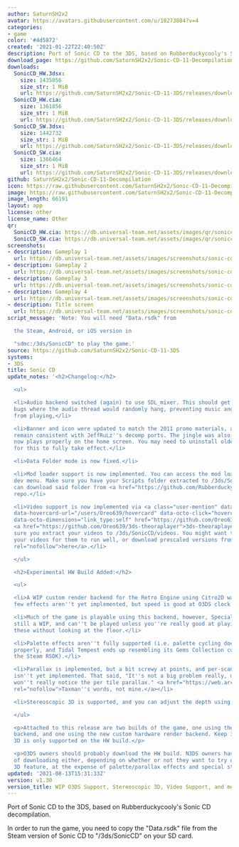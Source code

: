 ```yaml
---
author: SaturnSH2x2
avatar: https://avatars.githubusercontent.com/u/18273084?v=4
categories:
- game
color: '#4d5872'
created: '2021-01-22T22:40:50Z'
description: Port of Sonic CD to the 3DS, based on Rubberduckycooly's Sonic CD decompilation
download_page: https://github.com/SaturnSH2x2/Sonic-CD-11-Decompilation/releases
downloads:
  SonicCD_HW.3dsx:
    size: 1435056
    size_str: 1 MiB
    url: https://github.com/SaturnSH2x2/Sonic-CD-11-3DS/releases/download/v1.30/SonicCD_HW.3dsx
  SonicCD_HW.cia:
    size: 1361856
    size_str: 1 MiB
    url: https://github.com/SaturnSH2x2/Sonic-CD-11-3DS/releases/download/v1.30/SonicCD_HW.cia
  SonicCD_SW.3dsx:
    size: 1442732
    size_str: 1 MiB
    url: https://github.com/SaturnSH2x2/Sonic-CD-11-3DS/releases/download/v1.30/SonicCD_SW.3dsx
  SonicCD_SW.cia:
    size: 1366464
    size_str: 1 MiB
    url: https://github.com/SaturnSH2x2/Sonic-CD-11-3DS/releases/download/v1.30/SonicCD_SW.cia
github: SaturnSH2x2/Sonic-CD-11-Decompilation
icon: https://raw.githubusercontent.com/SaturnSH2x2/Sonic-CD-11-Decompilation/master/resources/48x48.png
image: https://raw.githubusercontent.com/SaturnSH2x2/Sonic-CD-11-Decompilation/master/resources/banner.png
image_length: 66191
layout: app
license: other
license_name: Other
qr:
  SonicCD_HW.cia: https://db.universal-team.net/assets/images/qr/soniccd_hw.cia.png
  SonicCD_SW.cia: https://db.universal-team.net/assets/images/qr/soniccd_sw.cia.png
screenshots:
- description: Gameplay 1
  url: https://db.universal-team.net/assets/images/screenshots/sonic-cd/gameplay-1.png
- description: Gameplay 2
  url: https://db.universal-team.net/assets/images/screenshots/sonic-cd/gameplay-2.png
- description: Gameplay 3
  url: https://db.universal-team.net/assets/images/screenshots/sonic-cd/gameplay-3.png
- description: Gameplay 4
  url: https://db.universal-team.net/assets/images/screenshots/sonic-cd/gameplay-4.png
- description: Title screen
  url: https://db.universal-team.net/assets/images/screenshots/sonic-cd/title-screen.png
script_message: 'Note: You will need "Data.rsdk" from

  the Steam, Android, or iOS version in

  "sdmc:/3ds/SonicCD" to play the game.'
source: https://github.com/SaturnSH2x2/Sonic-CD-11-3DS
systems:
- 3DS
title: Sonic CD
update_notes: '<h2>Changelog:</h2>

  <ul>

  <li>Audio backend switched (again) to use SDL_mixer. This should get rid of any
  bugs where the audio thread would randomly hang, preventing music and sound effects
  from playing,</li>

  <li>Banner and icon were updated to match the 2011 promo materials, as well as to
  remain consistent with JeffRuLz''s decomp ports. The jingle was also fixed, and
  now plays properly on the home screen. You may need to uninstall older versions
  for this to fully take effect.</li>

  <li>Data Folder mode is now fixed.</li>

  <li>Mod loader support is now implemented. You can access the mod loader from the
  dev menu. Make sure you have your Scripts folder extracted to /3ds/SonicCD (you
  can download said folder from <a href="https://github.com/Rubberduckycooly/Sonic-CD-2011-Script-Decompilation">this</a>
  repo.</li>

  <li>Video support is now implemented via <a class="user-mention" data-hovercard-type="user"
  data-hovercard-url="/users/Oreo639/hovercard" data-octo-click="hovercard-link-click"
  data-octo-dimensions="link_type:self" href="https://github.com/Oreo639">@Oreo639</a>''s
  <a href="https://github.com/Oreo639/3ds-theoraplayer">3ds-theoraplayer</a>. Make
  sure you extract your videos to /3ds/SonicCD/videos. You might want to scale down
  your videos for them to run well, or download prescaled versions from <a href="https://gamebanana.com/mods/313570"
  rel="nofollow">here</a>.</li>

  </ul>

  <h2>Experimental HW Build Added:</h2>

  <ul>

  <li>A WIP custom render backend for the Retro Engine using Citro2D was added. A
  few effects aren''t yet implemented, but speed is good at O3DS clock.</li>

  <li>Much of the game is playable using this backend, however, Special Stages are
  still a WIP, and can''t be played unless you''re really good at playing through
  these without looking at the floor.</li>

  <li>Palette effects aren''t fully supported (i.e. palette cycling doesn''t work
  properly, and Tidal Tempest ends up resembling its Gems Collection counterpart using
  the Steam RSDK).</li>

  <li>Parallax is implemented, but a bit screwy at points, and per-scanline parallax
  isn''t yet implemented. That said, "It''s not a big problem really, most people
  won''t really notice the per tile parallax." <a href="https://web.archive.org/web/20071008215241/http://rsonic.randomsonicnet.org/features.htm#ports"
  rel="nofollow">Taxman''s words, not mine.</a></li>

  <li>Stereoscopic 3D is supported, and you can adjust the depth using the 3D slider.</li>

  </ul>

  <p>Attached to this release are two builds of the game, one using the software render
  backend, and one using the new custom hardware render backend. Keep in mind, stereoscopic
  3D is only supported on the HW build.</p>

  <p>O3DS owners should probably download the HW build. N3DS owners have the choice
  of downloading either, depending on whether or not they want to try out the stereoscopic
  3D feature, at the expense of palette/parallax effects and special stages.</p>'
updated: '2021-08-13T15:31:33Z'
version: v1.30
version_title: WIP O3DS Support, Stereoscopic 3D, Video Support, and more
---
```

Port of Sonic CD to the 3DS, based on Rubberduckycooly's Sonic CD decompilation.

In order to run the game, you need to copy the "Data.rsdk" file from the Steam version of Sonic CD to "/3ds/SonicCD" on your SD card.